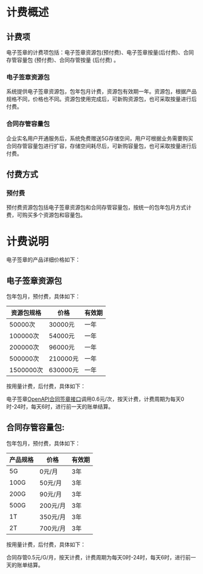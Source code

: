 # 计费概述

## 计费项

电子签章的计费项包括：电子签章资源包(预付费)、电子签章按量(后付费)、合同存管容量包 (预付费)、合同存管按量 (后付费) 。

### 电子签章资源包

系统提供电子签章资源包，包年包月计费，资源包有效期一年。资源包，根据产品规格不同，价格也不同。资源包使用完成后，可新购资源包，也可采取按量进行后付费。

### 合同存管容量包

企业实名用户开通服务后，系统免费赠送5G存储空间，用户可根据业务需要购买合同存管容量包进行扩容，存储空间耗尽后，可新购容量包，也可采取按量进行后付费。

## 付费方式

### 预付费

预付费资源包包括电子签章资源包和合同存管容量包，按统一的包年包月方式计费，可购买多个资源包和容量包。

# 计费说明

电子签章的产品详细价格如下：

## 电子签章资源包

包年包月，预付费，具体如下：

| 资源包规格 | 价格     | 有效期 |
| ---------- | -------- | ------ |
| 50000次    | 30000元  | 一年   |
| 100000次   | 54000元  | 一年   |
| 200000次   | 96000元  | 一年   |
| 500000次   | 210000元 | 一年   |
| 1500000次  | 630000元 | 一年   |

按用量计费，后付费，具体如下：

电子签章[OpenAPI合同签章接口](/API/Electronic-Signature/Contract-Management/signContract.md)调用0.6元/次，按天计费，计费周期为每天0时-24时，每天6时，进行前一天的账单结算。

## 合同存管容量包:

包年包月，预付费，具体如下：

| 产品规格 | 价格     | 有效期 |
| -------- | -------- | ------ |
| 5G       | 0元/月   | 3年    |
| 100G     | 50元/月  | 3年    |
| 200G     | 90元/月  | 3年    |
| 500G     | 200元/月 | 3年    |
| 1T       | 350元/月 | 3年    |
| 2T       | 700元/月 | 3年    |
按用量计费，后付费，具体如下：

合同存管0.5元/G/月，按天计费，计费周期为每天0时-24时，每天6时，进行前一天的账单结算。
